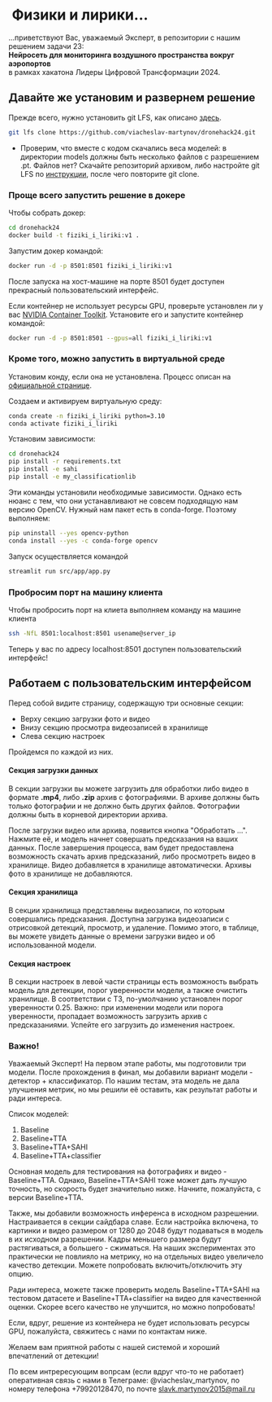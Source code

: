  #  Физики и лирики...

...приветствуют Вас, уважаемый Эксперт, в репозитории с нашим решением задачи 23:   
**Нейросеть для мониторинга воздушного пространства вокруг аэропортов**  
в рамках хакатона Лидеры Цифровой Трансформации 2024.

## Давайте же установим и развернем решение

Прежде всего, нужно установить git LFS, как описано [здесь](https://git-lfs.com).

```bash
git lfs clone https://github.com/viacheslav-martynov/dronehack24.git
```

* Проверим, что вместе с кодом скачались веса моделей: в директории models должны быть несколько файлов с разрешением .pt. Файлов нет? Скачайте репозиторий архивом, либо настройте git LFS по [инструкции](https://git-lfs.com), после чего повторите git clone.

### Проще всего запустить решение в докере

Чтобы собрать докер:

```bash
cd dronehack24
docker build -t fiziki_i_liriki:v1 . 
```

Запустим докер командой:

```bash
docker run -d -p 8501:8501 fiziki_i_liriki:v1
```

После запуска на хост-машине на порте 8501 будет доступен прекрасный пользовательский интерфейс.

Если контейнер не использует ресурсы GPU, проверьте установлен ли у вас [NVIDIA Container Toolkit](https://docs.nvidia.com/datacenter/cloud-native/container-toolkit/latest/install-guide.html). Установите его и запустите контейнер командой:

```bash
docker run -d -p 8501:8501 --gpus=all fiziki_i_liriki:v1
```

### Кроме того, можно запустить в виртуальной среде

Установим конду, если она не установлена. Процесс описан на [официальной странице](https://docs.conda.io/projects/conda/en/latest/user-guide/install/linux.html).  

Создаем и активируем виртуальную среду:

```bash
conda create -n fiziki_i_liriki python=3.10
conda activate fiziki_i_liriki
```

Установим зависимости:

```bash
cd dronehack24
pip install -r requirements.txt
pip install -e sahi
pip install -e my_classificationlib
```

Эти команды установили необходимые зависимости. Однако есть нюанс с тем, что они устанавливают не совсем подходящую нам версию OpenCV. Нужный нам пакет есть в conda-forge. Поэтому выполняем:

```bash
pip uninstall --yes opencv-python
conda install --yes -c conda-forge opencv
```

Запуск осуществляется командой
```bash
streamlit run src/app/app.py
```

### Пробросим порт на машину клиента

Чтобы пробросить порт на клиета выполняем команду на машине клиента
```bash
ssh -NfL 8501:localhost:8501 usename@server_ip
```

Теперь у вас по адресу localhost:8501 доступен пользовательский интерфейс!

## Работаем с пользовательским интерфейсом

Перед собой видите страницу, содержащую три основные секции:
* Верху секцию загрузки фото и видео
* Внизу секцию просмотра видеозаписей в хранилище
* Слева секцию настроек

Пройдемся по каждой из них. 

#### Секция загрузки данных

В секции загрузки вы можете загрузить для обработки либо видео в формате **.mp4**, либо **.zip** архив с фотографиями. В архиве должны быть только фотографии и не должно быть других файлов. Фотографии должны быть в корневой директории архива.

После загрузки видео или архива, появится кнопка "Обработать ...". Нажмите её, и модель начнет совершать предсказания на ваших данных. После завершения процесса, вам будет предоставлена возможность скачать архив предсказаний, либо просмотреть видео в хранилище. Видео добавляется в хранилище автоматически. Архивы фото в хранилище не добавляются.

#### Секция хранилища

В секции хранилища представлены видеозаписи, по которым совершались предсказания. Доступна загрузка видеозаписи с отрисовкой детекций, просмотр, и удаление. Помимо этого, в таблице, вы можете увидеть данные о времени загрузки видео и об использованной модели.

#### Секция настроек

В секции настроек в левой части страницы есть возможность выбрать модель для детекции, порог уверенности модели, а также очистить хранилище. В соответствии с ТЗ, по-умолчанию установлен порог уверенности 0.25. Важно: при изменении модели или порога уверенности, пропадает возможность загрузить архив с предсказаниями. Успейте его загрузить до изменения настроек.

### Важно! 
Уважаемый Эксперт! 
На первом этапе работы, мы подготовили три модели. После прохождения в финал, мы добавили вариант модели - детектор + классификатор.
По нашим тестам, эта модель не дала улучшения метрик, но мы решили её оставить, как результат работы и ради интереса.

Список моделей:

1. Baseline
2. Baseline+TTA
3. Baseline+TTA+SAHI
4. Baseline+TTA+classifier

Основная модель для тестирования на фотографиях и видео - Baseline+TTA. Однако, Baseline+TTA+SAHI тоже может дать лучшую точность, но скорость будет значительно ниже. Начните, пожалуйста, с версии Baseline+TTA.

Также, мы добавили возможность инференса в исходном разрешении. Настраивается в секции сайдбара славе. Если настройка включена, то картинки и видео размером от 1280 до 2048 будут подаваться в модель в их исходном разрешении. Кадры меньшего размера будут растягиваться, а большего - сжиматься. На наших экспериментах это практически не повлияло на метрику, но на отдельных видео увеличело качество детекции. Можете попробовать включить/отключить эту опцию.

Ради интереса, можете также проверить модель Baseline+TTA+SAHI на тестовом датасете и Baseline+TTA+classifier на видео для качественной оценки. Скорее всего качество не улучшится, но можно попробовать!

Если, вдруг, решение из контейнера не будет использовать ресурсы GPU, пожалуйста, свяжитесь с нами по контактам ниже.

Желаем вам приятной работы с нашей системой и хороший впечатлений от детекции! 

По всем интрересующим вопрсам (если вдруг что-то не работает) оперативная связь с нами в Телеграме: @viacheslav_martynov, по номеру телефона +79920128470, по почте slavk.martynov2015@mail.ru
